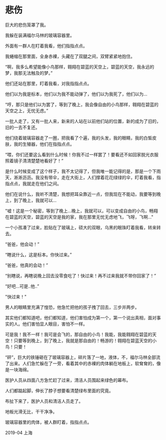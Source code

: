 # 悲伤
巨大的悲伤笼罩了我。

我躲在装满福尔马林的玻璃容器里。

外面有一群人在盯着我看，他们指指点点。

我蜷缩在那里面，全身赤裸，头藏在了双腿之间，双臂紧紧地抱住。

“啊，我多么希望能像小鸟那样，翱翔在碧蓝的天空上，碧蓝的天空，我永远的梦，我那无法触及的梦。”

他们还站在那里，盯着我看，对我指指点点。

他们以为我是标本，他们以为我不能动弹了，他们以为我死了，他们以为...

“哼，那只是他们以为罢了，等到了晚上，我会像自由的小鸟那样，翱翔在碧蓝的天空之上，无忧无虑。”

一批人走了，又有一批人来，新来的人站在以前他们站的位置，新的成为了旧的，旧的一去不复还。

他们绕着玻璃容器走了一圈，把我看了个遍，我的头发，我的眼睛，我的白皙皮肤，我的生殖器，他们在指指点点。

“喂，你们还要这么看到什么时候！你我不过一样罢了！要看还不如回家脱光衣服照着镜子清清楚楚地看好了！”

是什么时候变成了这个样子，我不太记得了，但我唯一能记得的是，那是一个下雨天，淅淅沥沥。我没有带伞，走在大街上，人们撑着花花绿绿的伞，盯着我看，指指点点，我就走在他们之间。

他们在说什么，我听不清楚，我想把耳朵靠近一点，但我现在不能动，我要等到晚上，到了晚上，我就可以...

"嘘！这是一个秘密，等到了晚上…晚上，我就可以，可以变成自由的小鸟，畅翔在碧蓝的天空，碧蓝的天空是我的家，我在那里无忧无虑地飞，飞呀，飞啊..."

一个小孩凑了过来，脸贴在了玻璃上，硕大的双眼，乌黑的眼珠盯着我看，转来转去。

“爸爸，他会动！”

“瞎说什么，这是标本。你快过来。”

“爸爸，他真的会动！”

“别瞎说，再瞎说晚上回去没零食吃了！快过来！再不过来我就不带你回家了！”

“好吧...可是..他..”

"快过来！"

男人的眼睛里充满了惶恐，他急忙把他的孩子拽了回去，三步并两步。

其实他们都知道吧，他们都知道，他们害怕成为第一个，第一个说出真相，面对事实的人。他们害怕显人眼目，害怕不一样。

可是我！我不一样！我可是会飞的，那自由的小鸟！我能，我能翱翔在碧蓝的天空！只要等到晚上，到了晚上，我就是那自由的！畅游的！翱翔在碧蓝天空的小鸟！只要！

“砰”，巨大的铁锤砸在了玻璃容器上，碎片落了一地，液体，不，福尔马林全部流了出来。人们急忙躲在了一旁，看着其中的赤裸的肉体躺在地板上，软耷耷的，像是一块海绵。

医护人员从四面八方急忙赶了过来，清洁人员围起来绿色的幕布。

人们都踮起脚，伸长了脖子想要看清楚绿布里面的究竟。

布扯下来了，医护人员和清洁人员走了。

地板光滑无比，干干净净。

玻璃容器里的肉体，被人群盯着，指指点点。

2019-04 上海
